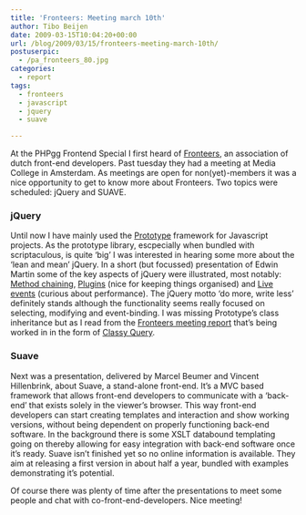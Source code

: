 ```yaml
---
title: 'Fronteers: Meeting march 10th'
author: Tibo Beijen
date: 2009-03-15T10:04:20+00:00
url: /blog/2009/03/15/fronteers-meeting-march-10th/
postuserpic:
  - /pa_fronteers_80.jpg
categories:
  - report
tags:
  - fronteers
  - javascript
  - jquery
  - suave

---
```

At the PHPgg Frontend Special I first heard of [Fronteers][1], an association of dutch front-end developers. Past tuesday they had a meeting at Media College in Amsterdam. As meetings are open for non(yet)-members it was a nice opportunity to get to know more about Fronteers. Two topics were scheduled: jQuery and SUAVE.

### jQuery

Until now I have mainly used the [Prototype][2] framework for Javascript projects. As the prototype library, escpecially when bundled with scriptaculous, is quite &#8216;big&#8217; I was interested in hearing some more about the &#8216;lean and mean&#8217; jQuery. In a short (but focussed) presentation of Edwin Martin some of the key aspects of jQuery were illustrated, most notably: [Method chaining][3], [Plugins][4] (nice for keeping things organised) and [Live events][5] (curious about performance). The jQuery motto &#8216;do more, write less&#8217; definitely stands although the functionality seems really focused on selecting, modifying and event-binding. I was missing Prototype&#8217;s class inheritance but as I read from the [Fronteers meeting report][6] that&#8217;s being worked in in the form of [Classy Query][7].

### Suave

Next was a presentation, delivered by Marcel Beumer and Vincent Hillenbrink, about Suave, a stand-alone front-end. It&#8217;s a MVC based framework that allows front-end developers to communicate with a &#8216;back-end&#8217; that exists solely in the viewer&#8217;s browser. This way front-end developers can start creating templates and interaction and show working versions, without being dependent on properly functioning back-end software. In the background there is some XSLT databound templating going on thereby allowing for easy integration with back-end software once it&#8217;s ready. Suave isn&#8217;t finished yet so no online information is available. They aim at releasing a first version in about half a year, bundled with examples demonstrating it&#8217;s potential.

Of course there was plenty of time after the presentations to meet some people and chat with co-front-end-developers. Nice meeting!

 [1]: http://fronteers.nl/
 [2]: http://www.prototypejs.org/
 [3]: http://docs.jquery.com/How_jQuery_Works#Chainability_.28The_Magic_of_jQuery.29
 [4]: http://docs.jquery.com/Plugins/Authoring
 [5]: http://docs.jquery.com/Events/live
 [6]: http://fronteers.nl/bijeenkomsten/2009/ma
 [7]: http://ejohn.org/blog/classy-query/